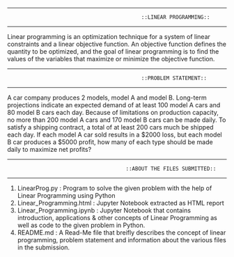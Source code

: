 -----------------------------------------------------------------------------------------------------------------------------------------------------------------------------------------
                                               ::LINEAR PROGRAMMING::
-----------------------------------------------------------------------------------------------------------------------------------------------------------------------------------------																			   

Linear programming is an optimization technique for a system of linear constraints and a linear objective function. 
An objective function defines the quantity to be optimized, and the goal of linear programming is to find the values of the variables that maximize or minimize the objective function. 


-----------------------------------------------------------------------------------------------------------------------------------------------------------------------------------------
	                                           ::PROBLEM STATEMENT::
-----------------------------------------------------------------------------------------------------------------------------------------------------------------------------------------

A car company produces 2 models, model A and model B. Long-term projections indicate an expected demand of at least 100 model A cars and 80 model B cars each day. 
Because of limitations on production capacity, no more than 200 model A cars and 170 model B cars can be made daily. 
To satisfy a shipping contract, a total of at least 200 cars much be shipped each day. 
If each model A car sold results in a $2000 loss, but each model B car produces a $5000 profit, how many of each type should be made daily to maximize net profits?


-----------------------------------------------------------------------------------------------------------------------------------------------------------------------------------------
	                               	      ::ABOUT THE FILES SUBMITTED::
-----------------------------------------------------------------------------------------------------------------------------------------------------------------------------------------
1. LinearProg.py            : Program to solve the given problem with the help of Linear Programming using Python
2. Linear_Programming.html  : Jupyter Notebook extracted as HTML report
3. Linear_Programming.ipynb : Jupyter Notebook that contains introduction, applications & other concepts of Linear Programming as well as code to the given problem in Python.	
4. README.md                : A Read-Me	file that breifly describes the concept of linear programming, problem statement and information about the various files in the submission.																	  
